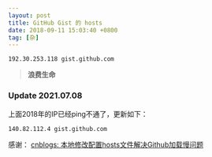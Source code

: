 ```yaml
---
layout: post
title: GitHub Gist 的 hosts
date: 2018-09-11 15:03:40 +0800
tag: [杂]
---
```


```
192.30.253.118 gist.github.com
```

> **浪费生命**

### Update 2021.07.08

上面2018年的IP已经ping不通了，更新如下：

```
140.82.112.4 gist.github.com
```

感谢： [cnblogs: 本地修改配置hosts文件解决Github加载慢问题](https://www.cnblogs.com/lx17746071609/p/14954392.html)